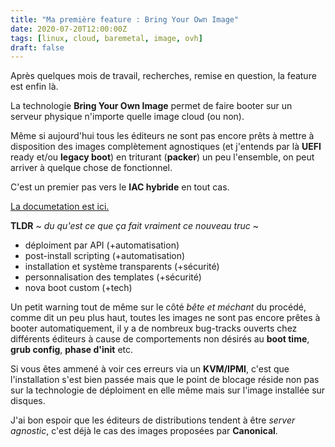 ```yaml
---
title: "Ma première feature : Bring Your Own Image"
date: 2020-07-20T12:00:00Z
tags: [linux, cloud, baremetal, image, ovh]
draft: false
---
```


Après quelques mois de travail, recherches, remise en question, la feature est enfin là.

La technologie **Bring Your Own Image** permet de faire booter sur un serveur physique n'importe quelle image cloud (ou non). 

Même si aujourd'hui tous les éditeurs ne sont pas encore prêts à mettre à disposition des images complètement agnostiques (et j'entends par là **UEFI** ready et/ou **legacy boot**) en triturant (**packer**) un peu l'ensemble, on peut arriver à quelque chose de fonctionnel.

C'est un premier pas vers le **IAC hybride** en tout cas.

[La documetation est ici.](https://docs.ovh.com/fr/dedicated/bringyourownimage/)

**TLDR** ~ _du qu'est ce que ça fait vraiment ce nouveau truc_ ~ 

- déploiment par API (+automatisation)
- post-install scripting (+automatisation)
- installation et système transparents (+sécurité)
- personnalisation des templates (+sécurité)
- nova boot custom (+tech)

Un petit warning tout de même sur le côté _bête et méchant_ du procédé, comme dit un peu plus haut, toutes les images ne sont pas encore prêtes à booter automatiquement, il y a de nombreux bug-tracks ouverts chez différents éditeurs à cause de comportements non désirés au **boot time**, **grub config**, **phase d'init** etc. 

Si vous êtes ammené à voir ces erreurs via un **KVM/IPMI**, c'est que l'installation s'est bien passée mais que le point de blocage réside non pas sur la technologie de déploiment en elle même mais sur l'image installée sur disques.

J'ai bon espoir que les éditeurs de distributions tendent à être _server agnostic_, c'est déjà le cas des images proposées par **Canonical**.

